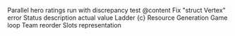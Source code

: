 Parallel hero ratings run with discrepancy test @content
Fix "struct Vertex" error
Status description actual value
Ladder {c}
    Resource
    Generation
    Game loop
Team reorder
Slots representation